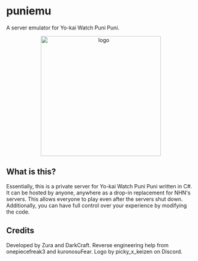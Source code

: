 # puniemu

A server emulator for Yo-kai Watch Puni Puni.
<p align="center">
<img src=https://i.imgur.com/zO49hMu.png alt=logo width=320>
</p>

## What is this?

Essentially, this is a private server for Yo-kai Watch Puni Puni written in C#. It can be hosted by anyone, anywhere as a drop-in replacement for NHN's servers. This allows everyone to play even after the servers shut down. Additionally, you can have full control over your experience by modifying the code.

## Credits

Developed by Zura and DarkCraft.
Reverse engineering help from onepiecefreak3 and kuronosuFear.
Logo by picky_x_keizen on Discord.
